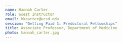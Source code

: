 ```yaml
---
name: Hannah Carter
role: Guest Instructor
email: hkcarter@ucsd.edu
session: "Getting Paid 1: Predoctoral Fellowships"
title: Associate Professor, Department of Medicine
photo: hannah_carter.jpg
---
```

